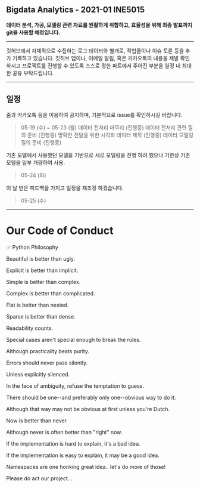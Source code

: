 ## Bigdata Analytics - 2021-01 INE5015

**데이터 분석, 가공, 모델링 관련 자료를 원활하게 취합하고, 효율성을 위해 최종 발표까지 git을 사용할 예정입니다.**

---

깃허브에서 자체적으로 수집하는 로그 데이터와 별개로, 작업물이나 이슈 토론 등을 추가 기록하고 있습니다.
깃허브 앱이나, 이메일 알림, 혹은 카카오톡의 내용을 제발 확인하시고 프로젝트를 진행할 수 있도록
스스로 정한 파트에서 주어진 부분을 일정 내 최대한 공유 부탁드립니다.

---

## 일정
줌과 카카오톡 등을 이용하여 공지하며, 기본적으로 issue를 확인하시길 바랍니다.

> 05-19 (수) ~ 05-23 (월)
데이터 전처리 마무리 (진행중)
데이터 전처리 관련 질의 준비 (진행중)
명확한 전달을 위한 시각화 데이터 제작 (진행중)
데이터 모델링 질의 준비 (진행중)

기존 모델에서 사용했던 모델을 기반으로 새로 모델링을 진행
하려 했으나 기한상 기존 모델을 일부 개량하여 사용.

> 05-24 (화)

이 날 받은 피드백을 가지고 일정을 재조정 하겠습니다.

> 05-25 (수)

---

# Our Code of Conduct

☞ Python Philosophy

Beautiful is better than ugly.

Explicit is better than implicit.

Simple is better than complex.

Complex is better than complicated.

Flat is better than nested.

Sparse is better than dense.

Readability counts.

Special cases aren't special enough to break the rules.

Although practicality beats purity.

Errors should never pass silently.

Unless explicitly silenced.

In the face of ambiguity, refuse the temptation to guess.

There should be one--and preferably only one--obvious way to do it.

Although that way may not be obvious at first unless you're Dutch.

Now is better than never.

Although never is often better than "right" now.

If the implementation is hard to explain, it's a bad idea.

If the implementation is easy to explain, it may be a good idea.

Namespaces are one honking great idea.. let's do more of those!

Please do act our project...

